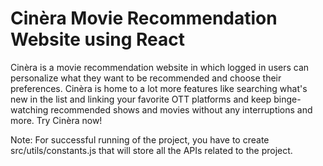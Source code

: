 # Cinèra Movie Recommendation Website using React

Cinèra is a movie recommendation website in which logged in users can personalize what they want to be recommended and choose their preferences. Cinèra is home to a lot more features like searching what's new in the list and linking your favorite OTT platforms and keep binge-watching recommended shows and movies without any interruptions and more. Try Cinèra now!

Note: For successful running of the project, you have to create src/utils/constants.js that will store all the APIs related to the project.
